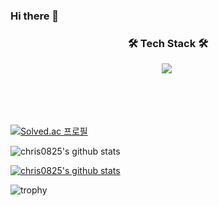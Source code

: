 ### Hi there 👋

<h3 align="center">🛠 Tech Stack 🛠</h3>
<p align="center">
  <img src="https://img.shields.io/badge/Java-007396?style=flat-square&logo=Java&logoColor=white"/></a>&nbsp 
</p>
<br/><br/><br/>

[![Solved.ac
프로필](http://mazassumnida.wtf/api/v2/generate_badge?boj=chris0825)](https://solved.ac/chris0825)

![chris0825's github stats](https://github-readme-stats.vercel.app/api?username=chris0825&show_icons=true)

[![chris0825's github stats](https://github-readme-stats.vercel.app/api/top-langs/?username=chris0825&show_icons=true&hide_border=true&title_color=004386&icon_color=004386&layout=compact)](https://github.com/chris0825)

![trophy](https://github-profile-trophy.vercel.app/?username=chris0825)

<!--
**chris0825/chris0825** is a ✨ _special_ ✨ repository because its `README.md` (this file) appears on your GitHub profile.

Here are some ideas to get you started:

- 🔭 I’m currently working on ...
- 🌱 I’m currently learning ...
- 👯 I’m looking to collaborate on ...
- 🤔 I’m looking for help with ...
- 💬 Ask me about ...
- 📫 How to reach me: ...
- 😄 Pronouns: ...
- ⚡ Fun fact: ...
-->

